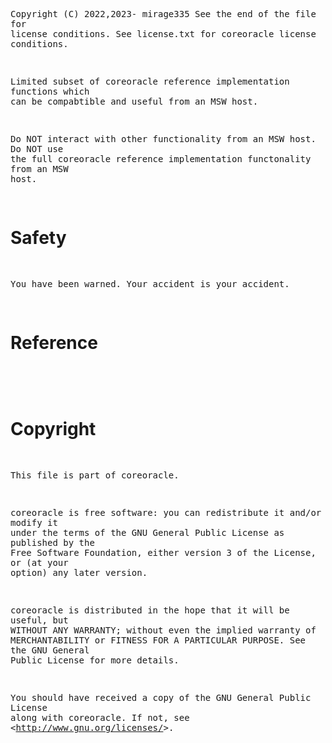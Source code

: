 <!-- scriptedIllustrator_markup_uk4uPhB663kVcygT0q 
#exit # scriptedIllustrator_markup_uk4uPhB663kVcygT0q 
# <html style="size: letter;"> <!-- scriptedIllustrator_markup_uk4uPhB663kVcygT0q
#!/usr/bin/env bash

# Dependencies.
# May need 'ubiquitous_bash.sh" in "$PATH".
# GNU Octave, Qalculate - usually dependency of 'calculator' scripts
# recode - usually dependency of 'markup documentation' scripts
# wkhtmltopdf - may be necessary for accurate conversion from HTML to PDF

# NOTICE: README !
# 
# 
# 
# NOTICE: README !

# CAUTION: As a user, you should have been provided a virtual machine or cloud services to run this script - 'ubiquitous bash' provides functions to ease the use of either and both. An SELinux, AppArmor, unprivileged ChRoot, or similar context may be acceptable as well. Routinely modifying, sharing, and running code, may otherwise put both users and organizations at possibly unnecessary risk.


# Copyright and related rights only waived via CC0 if all specified conditions are met.
# *) EITHER, a single file directly output from 'scriptedIllustrator' (which is GPLv3 licensed), OR, not otherwise claimed under other any copyright license.
# *) Is a documentation script including this message which also predominantly creates or represents markup (eg. 'scriptedIllustrator.sh', 'scriptedIllustrator.html', 'scriptedIllustrator.mediawiki.txt').
# *) NOT part of a program to compress, embed, and assemble, functions and other code (waiver does NOT apply to 'tinyCompiler_scriptedIllustrator.sh' ).

# To the extent possible, related software (ie. 'tinyCompiler_scriptedIllustrator.sh' from 'scriptedIllustrator') remains otherwise copyrighted (ie. GPLv3 license).
# Specifically, please do not use 'scriptedIllustrator' code to distribute unpublished proprietary means of creating 'current_internal_CompressedFunctions' .
# Specifically, please do not misconstrue this copyright waiver to negate any copyright claimed when such a documentation script is part of another project or another copyright notice is present (ie. 'otherwise claimed').

# 'For the avoidance of doubt, any information that you choose to store within your own copy' ... 'remains yours' ... 'using' ... 'to publish content doesn't change whatever rights you may have to that content.'
# Although this project has no relation to TiddlyWiki, as stated above, vaguely similar copyright principles are expected to apply. - https://tiddlywiki.com/static/License.html

#__README_uk4uPhB663kVcygT0q_README__


_document_collect() {
# NOTICE: COLLECT

# Not necessary. Warnings about 'command not found' to 'stderr' will be ignored by script pipelines.
#! type -p 'recode' > /dev/null 2>&1 && recode() { false; }


currentByte=8

RECODE_markup_html_pre_begin=$(_safeEcho "$markup_html_pre_begin" | recode ascii..html)


export current_lorem_ipsum='Lorem ipsum dolor sit amet, consectetur adipiscing elit, sed do eiusmod tempor incididunt ut labore et dolore magna aliqua. Ut enim ad minim veniam, quis nostrud exercitation ullamco laboris nisi ut aliquip ex ea commodo consequat. Duis aute irure dolor in reprehenderit in voluptate velit esse cillum dolore eu fugiat nulla pariatur. Excepteur sint occaecat cupidatat non proident, sunt in culpa qui officia deserunt mollit anim id est laborum.'


# NOTICE: COLLECT
}



_document_main() {
#a
#b
# NOTICE: DOCUMENT
#__HEADER_uk4uPhB663kVcygT0q_HEADER__
_t '
scriptedIllustrator_markup_uk4uPhB663kVcygT0q --><!-- # --><pre style="margin-top: 0px;margin-bottom: 0px;white-space: pre-wrap;">
Copyright (C) 2022,2023- mirage335
See the end of the file for license conditions.
See license.txt for coreoracle license conditions.


Limited subset of coreoracle reference implementation functions which can 
be compabtible and useful from an MSW host. 

Do NOT interact with other functionality from an MSW host. Do NOT use the 
full coreoracle reference implementation functonality from an MSW host.
<!-- # --></pre><!-- scriptedIllustrator_markup_uk4uPhB663kVcygT0q
'
 '_page'
if false; then true; # -->
<!-- # --><div style="page-break-before: always;margin: 0;padding: 0; border-width: 0px;"> </div>
<!--
fi
 '_heading1' 'Safety'
if false; then true; # -->
<!-- # --><h1>Safety</h1>
<!--
fi
_t '
scriptedIllustrator_markup_uk4uPhB663kVcygT0q --><!-- # --><pre style="margin-top: 0px;margin-bottom: 0px;white-space: pre-wrap;">
You have been warned. Your accident is your accident.
<!-- # --></pre><!-- scriptedIllustrator_markup_uk4uPhB663kVcygT0q
'
 '_page'
if false; then true; # -->
<!-- # --><div style="page-break-before: always;margin: 0;padding: 0; border-width: 0px;"> </div>
<!--
fi
 '_heading1' 'Reference'
if false; then true; # -->
<!-- # --><h1>Reference</h1>
<!--
fi
_t '
scriptedIllustrator_markup_uk4uPhB663kVcygT0q --><!-- # --><pre style="margin-top: 0px;margin-bottom: 0px;white-space: pre-wrap;">
<!-- # --></pre><!-- scriptedIllustrator_markup_uk4uPhB663kVcygT0q
'
_t '
scriptedIllustrator_markup_uk4uPhB663kVcygT0q --><!-- # --><pre style="margin-top: 0px;margin-bottom: 0px;white-space: pre-wrap;">


<!-- # --></pre><!-- scriptedIllustrator_markup_uk4uPhB663kVcygT0q
'
 '_page'
if false; then true; # -->
<!-- # --><div style="page-break-before: always;margin: 0;padding: 0; border-width: 0px;"> </div>
<!--
fi
 '_heading1' 'Copyright'
if false; then true; # -->
<!-- # --><h1>Copyright</h1>
<!--
fi
_t '
scriptedIllustrator_markup_uk4uPhB663kVcygT0q --><!-- # --><pre style="margin-top: 0px;margin-bottom: 0px;white-space: pre-wrap;">
This file is part of coreoracle.

coreoracle is free software: you can redistribute it and/or modify
it under the terms of the GNU General Public License as published by
the Free Software Foundation, either version 3 of the License, or
(at your option) any later version.

coreoracle is distributed in the hope that it will be useful,
but WITHOUT ANY WARRANTY; without even the implied warranty of
MERCHANTABILITY or FITNESS FOR A PARTICULAR PURPOSE.  See the
GNU General Public License for more details.

You should have received a copy of the GNU General Public License
along with coreoracle.  If not, see &lt;http://www.gnu.org/licenses/&gt;.
<!-- # --></pre><!-- scriptedIllustrator_markup_uk4uPhB663kVcygT0q
'
_t '
scriptedIllustrator_markup_uk4uPhB663kVcygT0q --><!-- # --><pre style="margin-top: 0px;margin-bottom: 0px;white-space: pre-wrap;">


<!-- # --></pre><!-- scriptedIllustrator_markup_uk4uPhB663kVcygT0q
'



#__FOOTER_uk4uPhB663kVcygT0q_FOOTER__
# NOTICE: DOCUMENT
#y
#z
echo -e '\n\n'
}



# NOTICE: Overrides - new functions .


# NOTICE: Overrides - new functions .


#####Functions. Some may be from 'ubiquitous bash' .
#_compressedFunctions_uk4uPhB663kVcygT0q_compressedFunctions_uk4uPhB663kVcygT0q_compressedFunctions_uk4uPhB663kVcygT0q_compressedFunctions
current_internal_CompressedFunctions_bytes="12593"
current_internal_CompressedFunctions_cksum="692762327"
current_internal_CompressedFunctions="
/Td6WFoAAATm1rRGAgAhARwAAAAQz1jM4cn2JGZdAC+ciKYksL89qRi90TdMvSwSEM6J8ipM2rR/Iqc/oYbShD5P+hKgz3ONSu7BhrUf8OSN4oZ8BL1e7m0JQ33pEQs007VTHA7nLczyIuWiilZSo+0zB132
DrV189uAlZ6oqD3MK7bjrSmuGreEaBOC+z5QkGUPIDVaXfJmDg73/A1Y9JqRKxtli7ZDurfX2t/Z3m6RV6ku3LwPHl2qt8/kbWEubRkY3Fl2VTTFWjQ8Z9qfpBK4YyV7fw3X3hcUmN6Fz+u2P8eCSl/fCnNX
HtvGeiwoJbZ3wje2iPvqVhHoy0BMVkEDcSqWo+znkV0BwqE45qLsZQ9IGG1CzglgciwcOU2fdsqKBFC5XA3WYFGg6uZ2q4mvn5jWR+FbeUz7YjupLAvLl7DE+daOBWzzyYeFrcMhDk1QeqOKpv41V0GTTqAm
Z7lRbPrhk3oRY/kBiQGZSfRuxTSmIc1zevrFy6JWcZkCJayU/wQ+XEKdvF51XHH+OYrSuhIxvk6G+Ce0sbTr3GBfVRQYdRpxeOs48xNaEfmBf6GZcWUMx5L3LA4cup19vL4O75JjKbnlJeYdoRCjtcPE7A8S
82KbKVXWm5n1ADflKsnTX3CVTSu7uS4pVXHlludUnC/0dCPIaO2WxpZTXETnBW0SD0f3HTs7UDEzwk7eMHnoe3xk/cdsh16yyG0jPOBLHEqULsotf/cimpgvkZlFxPNFKvrB2sVBDpjr393u8l5sSqQ9L5Vr
QgGi6nBnxhDESgC1fMuEusvr6Sli1rR/+c0ap1SksGpO2TEUmhLB2btBz2JAuC6RRnqPSeJB5e7Ye3lLZgz7qHahujxIhELZ6Ig37WMvcLn/BMoXxtrpqAx3WQEFwPU+GEqAYIYrxdNFO0vmXqIu7mijEGNN
3Kz52PfEP9wuiJegjzcwG1SjieemTZAy5HeBzXmyNh8NuIdpHzxX83tVQ6zn4W8eFh94YUkd8LPxqapxW9+5Ljru6KBXErt6eoQ1JzryMghYRXroIw6cezM5nO29ERbDgwMaWHM8HHSnsRVwOyHrn3h6dSYW
FRI5yIxuHcZpSxIl+Wcyy7l04D052ZLSwIr3bVXp4Wl8UN43ZjFk500/N03EAhnaDm33ejErcZzg3IyCf9KDULz2vjN1ZMLj0f8szC8Yd5LbbQJ0QaXtts9dioTUAtjmI2n0Nua2iP8U6I2yFW4q1flLmWgw
dwxuvholhSJhoQ1mvtYG9GHKOnerwBFiSgokDlXpGx/wWLEggdJzD83Gsc970UUKaPclxZq9t53+B7POZLqRi9MT1bN4M5xVNF9BpfIOMoXjjfCBdMsMg9KiWzl5MampEj+sO3zuoQacK51dsC8fF1kx/Ipo
T0+57cS1KCKaDzB3/U2HEY855HTDewfULt1Mox+DjNi+SoyNEej/2dvZj2k7gc6F2P4cYp0XlGset9wxtH8+3HkTBns+M9aR3+kzI/CW6vSnkHXti9l/usvJEofd55FM+ZveKRq4OmWB9Oq1ruDmZeB3ti5H
l9Be+OF5pyJ7O4nKeKvq36QuxgvvKFuWDH8YrEDrrLKvQA2ZwqPfB/Dx301jgKu2lHwCC5Cr6asX/Tjo71N7833otVOmbW18/ev2R0aUgZKsqzPZIqFX1x9DpRggWTuQOX49oKJA3lS+k80eCsgjWZ3NwHHB
JNS03KTfjGNYL21M5FopczHLlOKA3NfxtRVtvC3ptJwtqiQYiRhRFdiUmrckYzPNf/WZmL6FouTxTXHf/8KnqYdZ0a/shLqxbCEkIwYD7IZlBIXfZukhiP6kefFP2XGAvV7HC93XH3BC1oYnPQBRcKtLLn5C
zda+MyZGKU7AXhq1EleGh62Y/vDec7Bgz3UwJtR+8YBCdQ8/Xcf4mORqcw5ELeSC/sZESq/ZT4uHAWXlbxnvzRXvDJ58sFyghbkx9mNwpWRFrj39Hq3TTm9NkSX/ExPFblReiwO3+1d5czQOEU8JnpKwbXak
iZTSx0rJ6xz5YqpuDxrnSOA9Ti+KiK6yFVv5gZJsPa9opyNifSPEsLjaULtj3MT0jHSHlwYMPOm3ZU5anWZ9zLnlZDFk+5W9aVR/+HHjmTDgYiD/2lVhvyGFs0RFnIjj0W1Yrr0Qh7RR/STZo3Uj4PsS01jS
XFU1MAfvrY5cOFVq3gGq/BcYNU22RhC4TjfS9SLCd9Rrp8795lN2bSnGVKQ7eCrYdqYvCzLQ5RjV/jRfze8GD8XuJfOitXktggA4TGfdN2an12568jtS+q125ACbgQsG6KbDJ6HDEIk7PfdymVGeLNP58IfV
Ti9a8Wv3gxx1o9cP105zLp3eY+BXgXxpJpM0PwQ9C6SDYTYgWhLyJIL3s80HCWKRoNzfKE5+FpmuIodKb6nrgjQM2iMrkzD1grRPrIweqC2IvgUUp76cXjIWapPPJKoRAis9rOzsqZfOqwe4dCaJPjS7hodF
HOUHrNeKwCtOP73IH4yMLIWcTQkcR4cH2ycD+GoyrsM1KfK8rRf1sA2exEaj1gBbL2X90zTFijyIQp5ACcTa7g2erPu7xNzRNLL4lcAtRuduONBy7H3bokwhxUVT9XYKK6vxOsGBN9rqJ32dBCki2eznhSvG
YY7hDmldozOVzv70Ht4XupfIlhujDJ4CAVyp20SPKzFsyuI5O47AKB7bJ6KeNvsN3dn8PJFniSfpCxiksP4mSGD6c4fFUOKU1sqta3v8sgkEZIxqjtcEVkfWMvK6fVIb6z66P2kDSqBE++icHbYkIr+dczrx
6GLgOXvNFml1WJUyhpmyhkIJzZ/geu6ET9wonX4MZ/NEmC8jxUNFR/hfM+yH2sYL+1K4zI+kNhe0+iPdJYSpbxC3hOlYg5wsF0a72YOfikpkwp+2SdL5ItnyCkVTqMJVpDMSDppFsb1IcSm3oVLlTCOYpQxi
xNDpvrwfzm5INJXutfAgTnsuAAcaEIojAwo9N/+SBWcckzuXDR4OwDi3RVzbOgPK7OjMZ1dIHW5itGqaFPMHLUlvQZfNqjvC8TjvIL8jLAPwGBsv7nVf1tgJbsPTaw7TBncOtpJHp/G5AQqSIxndvWR4Gpe4
Sit0bqBPsiLqyGh0SpnjobC12g9TpLBzmQIg+EQpHiNPyov4dT2uWPxLIm+j5XliUTgcjfdQGuICXhmqG4l0ZdffIZOx+0Xe8ngAWXnzLrm2qx8fDKbAvHyw7lQa37ZnisGcdOhcYsJ1Heir+BmII8LZLxV1
l5zKnv+3luiKmrQdl9DN6x3EcNSk9xamLQyxXYnWCLZxePjiyFt8lPmmP8yIfEiKla2IU2ZDcbuXvJeKxfc0w6r60T/9wWAEytDBL60wzCfTS4UWbsIGgFLrOSToSdVJPZrtj/D/9sAClbrFXSBi5Bl3Z4DH
Inbc28Q7qWkObmL9xBRVWuYgT/TWv4idGnrgiifeOtflUGbFT/oLBw69o39bAJdnGQBvjxIQ6CIZMlU91P2qW34ywFmQuuQkjdsfTBiXM3dFwl9ZpzGqigFpcT5NAeN2R6knsf9tEvDpwLETDDUOaYALWdGD
jPa9Rg47GBecyzxapwxpeUHkUGQ3KDmPWo7eRHslBdDQ4b0gRClER240TV/r5/Z5e7OetyrSAi0bjyPy0dVWuAnY2EAEN2c2qfJogsgtod/zKHmnUQ2HJEho/nqx3Ywbf07+3dr0zFPYBoeykxduSsVA/HDa
DY2Dpi3E8qQqEoiyAHan6Hw5cVpQsYqISIhw5oeBKvYli6LsEie333hx/tjwlkNCziPZXp8m9ETFUhIdvqNXocUhIO6qg+0sSYBTtUUQGx4sRIl2CRYUBf8/8TLMbOgBtNcgRoMb5SvR1DzztdhQMZeheXP0
NQxfeXngIXhPeVBCFFq94Dwe8x15hByuERhDQL0reE8Yps8h1JDzOs3v2IaVUYHmlnbgwSF2gCw4OSsIaFxZtEEPIIfbU9HY2ZHGFbQI4E7i1NeDwKghqJtVBQYkuFsKtxAHBsDmnLFIcUHZdsPaSvXyMsMW
8+7PkFRqPm53qs0trWIpaagnHg1LbL5g2c3rDz6+dcGcHoyBAiFp4zcBYlFvHK0kLsK1O/S62GKC9KQYrsnL1F7pFjjo6P15Ddj4vFWIwb4GsNFg97KizSVcVEBGjpjXPLVIFnhuGuRBTUPT/8T9456nCaQq
fKNj8SDcUc+RgexS/O8V5y/Gfv9kmtei+yPwrgusZS6dEFqNSKa7M7DbbcnqNb/C8IrcN48toxKw6N+D41IoZGQtusW9eJDB9y3qj1R4/tUwxqs9ljyXJ6JEk1vzMg+wtnkFTXyZSsUjZ1nu4AtI2VCw/clo
vbDvwnbVvvMZkfyJDIr5YHKZUvGI5FVSLQLswfM0CcSEdf087HjaVeMV2Lj/nDBr+PhkfbHBCw0FUVc4nYFQcSJ+raXbJagY+Qo0mdhyhMvdT2Xe9XfEmdf0QsXS+gSCdswmdQ5MvhzrVuBNEC622FyiwPv6
BBsocCbr+KXoVJDQT4A0QZaZxJQD1F0a7K2SLk4M20aClbasen4Oi6QtiPvd50xrPjjYxRtUhSHNXEGUF/0G5Kbs0qDnKj4cxW3sjr4BoJAuxHEMgzM3MwQxFwABmR3g3LjPsly9CzyZQRcr2JpMo+mEh67f
kmsJbG9skPaF0ccv48IKy5b8PM4ButyV6mY9hc1Rx+1BMu2ZQ9FrSP0wlgpEJ5V/0pR0R9cIvVJiGKbIb/7BYKSZorq8/FGvRADWSBDmQ2PiF2n5SFqXrtljpzmwzZ5KiYOAHZCU7VxqyBIK+3I4ZLEk4atx
hrdN8XQlRl5ttr5KKP6Njz3v/8NTc70yNHBoKYSCa0ByFUcQVMZYNHQ6s4tDhX1bUdJisDduZkAecNZWpFi3/44MztaMF30PC9Zy1pNA2lIIXA84YB3BF4Yi1DLWmdsyAaIAwyJ+eIlzRBsQ02egrMV9iFSo
cyQjVXD7zrydYa98BPo2DoHPzkkalLDHx9n8F7Tqc9kC7CvQkFIndEKIEfY1CvAaGCFHWr2koOJ5JEAQTa/ymm6DWmfD5a5Le5q2WEyGaRiGkJdV6EuMPkI9vaBj7U5G1WNrhAFsZsZg1yOu1FcruKu6F/GB
keyJQCvRF8Dvm0H69AbSs7/6aDOMUs+c+6EHq5cTSe44q1eQfMY9rFmbJ3onstv1FYhNkkKHFo0QfSBLEJD4593xDrpjodHO411mhbh7Ikar9KCnefVXeU3uKVDW/EbNFj85s8N0gsrkB3F6i/Ghc6JXFmAk
uuaAOJF6ETHbQUYsMIjoSwuQeM7b65ZrDKmr4zqnF/5U4YEx4kqJuHTxeT+5ZqO0ZK5oDODuMgpUKhGBIB2AFe50pp+DN2JHznv4utee5s75I15PAxVCnJGgrdKlU1T9WJy3GJC++GsC01rr1oPtbhEDYhxO
F4UAzMRKnL1UcW5XRrxaPF72gCbMXAUnOPLSkk57Y/EkYM1evdLxh2Lnb33ZlC4sRrj4NForpdwLx583p7WyGqv6nMQKXug/6lccifrYCckAjBwAJZBmF/NPr5f/0QDX5N1rKuDPd/JZyTFgF5+XgyiyrlFp
c3cSrwiUM7ptFe+/L3NSROjH/82ZRs/mlxZQR1AAuNpQs8P5xOVaLjAIzyYP0fHgxH17xrlWf8S/MKQUVRR5MiQOk7RwXLAgybfuvmcrxQMjP6PGrihEyDgMcAW7CzsZzx9Eg1S5PNh/o9NTj51kxa2352Ds
TlKWHgvQGWB59jRYpl+CwSx+xNwUoPP7ZKVG+LlPMqOnhBITzF8Mn9QOpQLiJ73ki4EB1p9iz+irp1dYwnxQZh/+sVhYRC/bn7GYogt4QOzjHmmge6POoI8drQ1o/zl4wUxlmRMRsN0aUk6zJXdzoMdjFM77
fkeHvVPnXjBvXppE/o79iCAVHEQ99qLNwj5wV335gdJ/cnJxZorEMBxBOjU+PlrjDdfjELa+mua2OBUroRHw1/agDj7RQFxZbdH1d5MHsceHui4K+3YDnAROx5q8hy36kBH9a3PKigLO3BzR2k5JJ9TzWMj/
f0KHs2kctNNwNI7y/8jI3z6/yXoy3esLNFueVIlOrAr4GH2t31OPUsrylH6cjoGmHJ8m4jw8nxpS4AVHIPSaYk+1979h1MZPTACphHIft/XYkzuKieTbWsUNISwA0VeO6vmgmQ8eLqM6NRmt21YAwjxF+Ak3
a7PIEnAvJGqwV1M1UoyYSO/EXalHsnlvEFv4jqHTtUv3+56dXwcFe4L2bDDhP+PyMglwX0eutOzA3WFIdw25lDq9Ug+CBnaqnY2splN1EdXM9B/IFm/2qvCDE/8dQv0ccIrEZdiHcz+9TgmejvpeYDFWQkxW
nQftg6MacDjCGAVgj3qqS7J0tVqS+M2HlQns6656+fp7mXbtOar2vTzyBzfcJhOlUP4hKsNeuhdUSOMHo2ZI2eViLqfOMNsb06Py1mncJrR4itL7ao47dA58fjJd1DBtzLplsbRhG4IUA8H7SWRADGSsRtSH
F0k66omnPFaEmhn2kIdjjkEU4GVeL/sSQtBR/KHPADkUDfHu/+WsgspEQmN0sulI4Zw2RRccf0fYJygEjRDIVUhuqCcmq0SXOxNIZLDyCRyHALSuIKWIwBH33J/imfa8NUhAiSdHRRcMjE5aCCgMBedStX+I
Yciz1yEFc8+YuNw7vU+kMzcbeaXAxG8yjQqdCD1tRE9GqapbijcnN4MsGjqHEPtzIbDFiEpEazPv+C5fY6HbhdO9ExTpsPPXWfAH8yLFvO2nO5qlJZso6TGlOLwRecv0Q+LZSu4wBYveG04/lzY2FLXMt8Fz
1cgKMM1KqxfDfY07HmGzTLOllH11cQNEWUqb0CrvtXapGUJhLz6FdC3uPEyX7s6pzLdtGC2URJRWTGEPk7aEJnGiUejGeGSf8NigAxDKSVtzHtNIErtWBur7WUTbNa+d5g9neKnGW3YoB9uKSpbW3JWjgTEv
o6XD2JpypoA4btzdrTnYUos9w7hgyhhyTr9VL0c8HACIgLRrEqPjR2ZnT/egNcrwda7b4DrLcSEeysshab/44eIggtKnKBWT+uZ0CJU4+zgYmacZ9aV0vtfKU4++Z6WP4TE21q1NnAJwd6X1+yO7NN+GoO69
qpoyVNqJSbs0CVt+5lx47FIbWnecqL/h9/Fk7BdlAz4dxFZUy1ZY1SmMeTTSRQVLm8o9kzBJYM/bLMn5oQwUbGv8satQGg6ee8NxrPk65LizG67nXskI0DjJw3zjLiUvR+z88uDHe5Cc2BaylvOxffCEv3bn
Df6xQWMCK/p09B32zCB+lyOUeXHVQB8GmWNaVUmQYPPGph+kMN8srKmihnVeMxBIYoaCk3iiMXF9iWCFO+6lH3d50AsSHbGfInf5JeAamlIaIVaLim5jQvKBE6Q8ojvjsUuzhHqPkIMcqr2IC09g7TVkhUcs
6dw81r7taQCI3sz9+xOGuPbgBJd1+B+3yT93XT6v5FjEaRmnsj39NmxfyQB70Nf/oesZAza3tYMMg4yLbR1v4syEMeWhCOpZhI6axV7iuZ5UjZkNRic5mSP4ip1FqeQa7e971ADIHdY9C7nd2NZig+3RlGQn
XGs/XSj23OU1fs0ex8fFPiq1uzV0k+r5igPf8abRL1WNE4UJU4JdavsG7LnU8q8dnlvWv8Id+q3OC8JDezjEN+5z3bJUG0lke1nYf1YyxUGmz8KbkGTZWSKbDjKnISNOckzeyStqhYM/XT7OnR9C6REFSG0g
aP6N8HUzRmpt2K8L3oh4t2kUHmHGsolZ4ohrkpfTnc8d5ZTyUhn42Dr5T8wp0mCMIxKNMOh+GiEejaarpkpdbtMehdEpnLvBF4kNisMCeyAi0JdsMmw+p4I5DVCcRzeGHYr4TTRr0uDgTjeKvbz5EsBHB2lL
HhEpp5MhPoJUmS5YdCb30BsIeIAhlbEYqLtZaZlP0DZ/q0P5yJW1yMOVz3sa8Zpw7LogSTd3f4N897PNc72a+H+ZN9z0X/Fyh9y4oVXUIFDQ3sqJkvwHviuZ7ygRt8VxEbCpdeVECKex4RB+lemJKt8t6x80
Vaz1JDo6jLzxf3GfrMc0FG/mD3FfgiIGcpHayKK9PcxOWBbcrsgSxdyA+hZdP0+0CFD1U7ZuR08NkjoHTOsbdzASktNcFH8kg8DovKnjyX4AN6MdrYrPTsgQmLW8ox+1jOkj4I4hBffH6lfVfvStjOvBCPkb
3KwPfKGPVNmT8EYmN0TGFr4yqleBfOX/7OcoMbnUUTXbCZomhga06GRNbj+i2eOOsobFYetRwqll7lstnUxsNSOwY7vMAblnD1GJelZrNt6PvvOdNjPDJsA/N45NIynPQNqqqrlIEKsye2fhUyUB8H+iV5ZD
t5f60meek6XXYb7S0Ilmkoj0aACbQv8D+sym0qFyBlm7MEKMQEI/+qDB65CYlqWDr+1X8qbVR5d+8tbwS9Kg/BkoYRLzSh54RsptZc7lDqzaPpl9PaKao984+1ywSKcbQSaF/TVUA+p7gz/7wqx71Ff+iKFz
pbjwkCVgEBam9tKJR75LFMVypz15WYsHX9zFybpYXObCPJMYF3RGvXdpZBy8P3pj75TFf8bKHSyp7eQsmBeG9SkhERlGyMokeFOvkwQASCdr8k/o4thalv6DO5+lkexTVE2TMfXCKzA/WiFeTViqU1ak0oXs
dySNF9Xc2crLpN01yzMxIMmffik0F+fqR1Z2VEfyzWduZFEXv1eVBfTnsbW3Zw1YkGmnEL67EIsySXHn9uw8EzL2CEkEZMmSQ2imJdFwRlsuTE8HAzo4C8tUFRlnpMSKbWS4Xw7WNnSOrSMTNchkgI8JRs6v
5Dvr2ounJLVsoQY6mA93zCR3Zwc1DlOpCMvtzt/NhP9PENj0icLE1ifXuep2P9g6Jce9KMxJljIrd6+5XDmhpSsyoNz71Lzs3fBjEIZKK4qp5SqIxPB55wPC260mGZbacpRARYqu1BSGKCefmbiWG+ZEpkMC
qORU1VyPss5scl2RIMs7AQf6yWCJee0HOlleUI0MGsYZsbC2PX5EfoXp86BFfgURxb2aFEAnzlANx3tK3kez1uwRW/Uy+Y7TpQ880WWLy9jw4SVvd1rHleo++OZw7+ydjG/iqqH9nNMy501rlX83JTrMmz/j
VqSNQR3C6LX/8GvmZDEcCE5RtSLWLVGDk1L0xgcuLs63i+PqkVEZwQLImg5CiV4AG/fvVn7uddQtYdRvN0XKnmMJJitSeQ8j7KQuEH/2KSOpZYxkI4YY5hlPhEWPlDzOQq0dd38kggKIR0V4oGokZyXxerwl
0jt4oVe3zbaF2Rf93fEYgWSTvjVuIAGkpwFkV1/PcnRXXb0YvazgIZJptuSFJTb3gLRhOQHAN7k433Gv431mImzjzQEe7Miw+b7tKbjNM2BZM3tPRYhZMfSyQOJK8k0VqZc0cPZRUo1YXEYCq6reP8+LbQgg
hnebYnbJ/8qO79Jzo/KNqwVpKpJLHvKej1cYhyJh5X9cQuc9oD0/aoslinBDgEFx3IZ4QRsGqxYPh5KUXtc8wMw8IsDI50+Xoj01zW89k4EYLLkpmmRJXZAzdIdWIRIvvu6mApvAiwbM2BblFJ9yLd4ndw5S
3mrMiIBnPHqZ/lSUkpYmtw/+1NhwWEmPcuTZseYk21GtbzRrJjSI1/2D5YgRMYzyeAxACH1abZxw0UwkXakwXtOZtlg0rhxY9K3WF4ppLU/1LY+FJ07lLQEALvkbuFKyP2kXNxkz9SeSKFLI6FYHkAmlvaNR
d3yvpjUh0iyWoe3JH1sdx//7IcKYxOB4B+2kjtpJP/81jZkAYFvMxGCHESHJ9xobxqFIHJ1MQBLVPM3+a4a51A5v5zD1j0Itzdfq/cXU6aPOkHF2mCVd86S83Fv9rZZd2UuOTnFfB1+yrLZdF7FdUybO6pJK
TCyRx0DakeLFO+Qmg7ks7fplm2Lr7pFoqi6JTdkVYqiB8/uSeXwj/nEMqa+PufjLyNJt3zBsF4MhtPsJjFXmVOnMoxfnhYWQVr0trjQSSHexYDCXLFqBnZQN+p2GYdldhLwrjYnG7LkIIIiwK32DUCrbloUY
EBsQ+CXLLQHMUYJVYhqKCAca/9I/tT8I+ddQp+osnZf3PivMdxr6Zg88fYKjEAfnSMCTPnaQP+UiNq5grpWHoewlZ/dCGNez96U2mOMMyB6+gCbfF7LWnJQEzYbSLjxCYeDCj8sM2zVIcQVIgKuQDi1J4E+I
D+1zw26BMdGQcIdddyth3MItPY4RKNk5NzeU1/ZzaI8iBvApgi3ji2dvaS0L4iPgvQXTgEmW0imrbXKg3EQ5vjXi6t8+iCNWWNl0NZScN0zMlDI2HYpvRmeGS4La6MZypmVA12+VudMxvM3rYyGE1KoQYOI0
mfUPlsiYeHfBra9WDB0H4pfXCJm6eAyz12ctDBRv4N9X0hBWuZy5aMKkg7LuJ5G2z1IrqHUKFSbcXh/lEoiiiQTkGEoZrl/CkKVmzWfZdY+gOeP3gJoe7HAc+/7lT3aiarx3PDzRbcsaRfHaFFiE6A3gXg1x
z8th5lcZkL5nYQIR2O/UBN8Qbx+e4mNRj+bJXEXYF712R+GlxuzipDhDc+9eylaVVDa7GvTras4jw5n+br0cfArYn45WAlZygWYGilEAwVlnPYA0ifP46B5eRsZk/4qZXZEtHL44kqwccxe8KvP6gFU9HWWC
R4CBVmn224KEGiz3DlAGZNS76mjJtqqoO4rvCViVPmgOgB8KYXrUAOP8PmMZiPsubbN5PT262lwdZiWGmsCyt40mkVa4jWps6QDILEUhRWzBBynDhCRmgiqCtHccF5o+uJc4e3sQyagnkBfCX79a4DiqiHOO
R/XIJDQWXTquEIO59dNne8KBFGyy2ZMzLLvBf/ugBZf4jQVxV6RPI6ydtbwnWCVuH10b+irly7DL0RoelMRsjMeXTkqAhQ2aWTOqkE0dtZajksHMMxb/i5B53d4CEKvKmHhlWb7LiieFYDOo3Vn5mPukyxH9
UUZJDxhM7CEQbW35JFpZrNbVU5G4fxDondthLgnZjHBDr2XOMZFfSwWN04E8XB5t1Az0cyRdDRtJt+6NCU4HO8zvm6TI1ov6RX1mSJadV3acet3W51MrFltpjuE9tOZCjTEAafAzYYHOOSg+2B7cLm/EOY7u
ZGNy4DxW9hA3BecztqU2S9VU/4AyE+/+UaMcS8A9+hBv8gG8QnlwmP5L/hN4+s7wKP5t7uYX7o7rgDkVzTY6AF0qvhSmV7fRh//1S3NMl28/JXhpMAavZOwtfRBlisn1jV7+3mmewjKZlnX9uROXuSy+mE7A
FP6hThSA0N9+NG8h0B5SvDDk5YCS+KhjeGhUjWhgoJ7NQRrYMHhAHIQERvhjfVzJxFMRoCjK1TE57JzvlpVI1aSMpCH+et0tqqU18x7yLpt0kQcB63UtQ/paKUndtNuaEa0O2U2SMQMmIoIrSoNjSwIQnNT8
sf0CMAdxHHbyrnerbAvXOM516Ye+UrtDE9U4wRYVKPAryRk4zim+yputEj475thJHutp+e1HmwqbRVaHWS4adGL03VPEmZl/rCN131fETKazWTj+aHtQ8C3YhZuZ/qHfEFRRKhrMEUJpbXJwD9MbKeHnKfXg
DNS/v4IdMY+CfvMBN2fv1SoRZEJJHvARMUU2pU3WI5cVS/usGbYsWDyG7WPtvAzJ8zq3FrvnfEsyV0JY0tIRTfv+ZR4Xf8meGrhUOcYtLNJls2QSPANDPwwwQ7eyQrvzertPsngJW+Moc23wF1X0rs/BzaYm
pjpGgsoLbmhG+wnYFtMyCvZW+STbcxyOleGYxOE3OPs6sh7Af8ePOQAg03/TAvRZZHeoM1ujxL8Usd9npLYYIgGk49vS9/osOAZqwMYMUJpQHIuw3yIzbvHTGMVYTcPSZjG8N73tSCHE2DmtotQFkyn/iw12
6bfYp0cVz34GSs/2RbTq047PO+HyNmc/E6mjOhmL5qrdqESDGY/EdcG7bwmg9ZRSuBlJXh4+dQzHqOEuCaA+SJ6fT7QcHZKp/EtuvHaQlbaqnPG3KW8gpHgebDnZ28+A4L7oMnsrYp9xaCJDmTyQ9igHY9o5
TteNACrHLYWrQtolkTmE/+VMiCi4C+nAAoaZisjNIhG1iv90tcJUEaODr/6oItRvVJGxKrpQ4kZpJLmJE25pWBVxnoCMIE8rUTdGQn+M0XUpVyFVpJiacmvDhouyCLuOGRWld9GNYVhB+Htltt+n5u7OQwwf
4PGkwHStxx2HbeF2iQtUYETrNKmYgiaJVWuQ/OD1bS7taYtOf5VJ3/p1wAmmbsV6e0PtGV0wbnCSwhzcZb8zXcpTWCcOrBI+aNYmVf2PEQeyMNHRJKyJzw94sQM6H0QZYC7aIN48JP+CKQAAAI+5KF2lGWFd
AAGCSfeTBwBG5WtuscRn+wIAAAAABFla"
! echo "$current_internal_CompressedFunctions" | base64 -d | xz -d > /dev/null && exit 1
source <( echo "$current_internal_CompressedFunctions" | base64 -d | xz -d )
unset current_internal_CompressedFunctions ; unset current_internal_CompressedFunctions_cksum ; unset current_internal_CompressedFunctions_bytes
# https://github.com/mirage335/scriptedIllustrator
#_compressedFunctions_uk4uPhB663kVcygT0q_compressedFunctions_uk4uPhB663kVcygT0q_compressedFunctions_uk4uPhB663kVcygT0q_compressedFunctions
! _tiny_criticalDep && exit 1

# Special Global Variables
_tiny_set_strings


#####Import ( 'ubiquitous bash' ) .
# WARNING: Do NOT invoke complicated 'ubiquitous bash' functions directly (ie. call "ubiquitous_bash.sh" as a binary from PATH instead) .
# WARNING: If '--call' parameter is changed, 'trap' conflict may occur in some functions (ie. ( '_test_default' ) .
# Keeps "$scriptAbsoluteLocation" pointing to this script file (not 'ubiquitous_bash.sh' ), intentionally.
# Import of 'ubiquitous_bash.sh' intended ONLY to provide most recent 'message' and similar functions.
#_messagePlain_probe() { return; }
! type -p "ubiquitous_bash.sh" > /dev/null 2>&1 && exit 1
[[ "$ubiquitousBashID" != "uk4uPhB663kVcygT0q" ]] && exit 1
current_script_path=$(type -p "ubiquitous_bash.sh")
[[ ! -e "$current_script_path" ]] && exit 1
! ls -l "$current_script_path" 2>/dev/null | grep 'ubiquitous_bash.sh$' > /dev/null 2>&1 && exit 1
export importScriptLocation=$(_getScriptAbsoluteLocation)
export importScriptFolder=$(_getScriptAbsoluteFolder)
. "$current_script_path" --call
unset current_script_path
#_messagePlain_probe "$scriptAbsoluteLocation"
#exit 0



#a
#b
#c
#__HEADER-scriptCode_uk4uPhB663kVcygT0q_HEADER-scriptCode__
#1
#2
#3



#8
#9
#0
#__FOOTER-scriptCode_uk4uPhB663kVcygT0q_FOOTER-scriptCode__
#x
#y
#z

# NOTICE: Overrides ( 'ops.sh' equivalent ).

_default() {
	local current_deleteScriptLocal
	current_deleteScriptLocal="false"
	[[ ! -e "$scriptLocal" ]] && current_deleteScriptLocal="true"
	
	"$scriptAbsoluteLocation" DOCUMENT > "$scriptAbsoluteLocation".out.txt
	
	_scribble_html_presentation "$@"
	_scribble_markdown "$@"
	_scribble_html "$@"
	_scribble_pdf "$@"
	
	local currentScriptBasename
	currentScriptBasename=$(basename "$scriptAbsoluteLocation" | sed 's/\.[^.]*$//')
	"$scriptAbsoluteFolder"/"$currentScriptBasename".html _test
	
	[[ "$current_deleteScriptLocal" == "true" ]] && rmdir "$scriptLocal"
}

# NOTICE: Overrides ( 'ops.sh' equivalent ).


_test() {
	"$scriptAbsoluteLocation" _test_default "$@"
}

if ! [[ "$1" == '_'* ]] && [[ "$1" == 'DOCUMENT' ]]
then
	_document_collect
	_document_main
fi

! [[ "$1" == '_'* ]] && [[ "$1" == 'DOCUMENT' ]] && exit 0
if [[ "$1" == '_'* ]]
then
	"$@"
	exit "$?"
fi



_default "$@"






exit 0
# Append base64 encoded attachment file here.
__ATTACHMENT_uk4uPhB663kVcygT0q_ATTACHMENT__


filename.html # scriptedIllustrator_markup_uk4uPhB663kVcygT0q --> </html>
